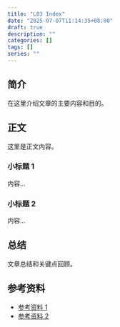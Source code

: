 ```yaml
---
title: "L03 Index"
date: "2025-07-07T11:14:35+08:00"
draft: true
description: ""
categories: []
tags: []
series: ""
---
```


<!--more-->

## 简介

在这里介绍文章的主要内容和目的。

## 正文

这里是正文内容。

### 小标题 1

内容...

### 小标题 2

内容...

## 总结

文章总结和关键点回顾。

## 参考资料

- [参考资料 1](链接)
- [参考资料 2](链接)
